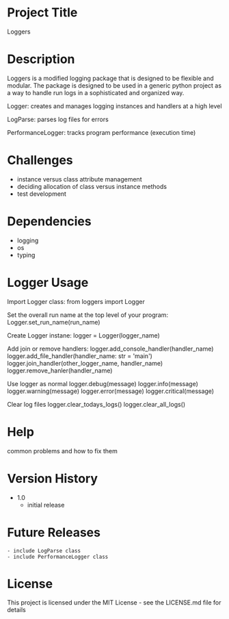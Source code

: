 # Project Title
Loggers


# Description
Loggers is a modified logging package that is designed to be flexible and modular.
The package is designed to be used in a generic python project as a way to handle run logs in a
sophisticated and organized way.

Logger: creates and manages logging instances and handlers at a high level

LogParse: parses log files for errors

PerformanceLogger: tracks program performance (execution time)


# Challenges
- instance versus class attribute management
- deciding allocation of class versus instance methods
- test development


# Dependencies
- logging
- os
- typing


# Logger Usage
Import Logger class:
from loggers import Logger

Set the overall run name at the top level of your program:
Logger.set_run_name(run_name)

Create Logger instane:
logger = Logger(logger_name)

Add join or remove handlers:
logger.add_console_handler(handler_name)
logger.add_file_handler(handler_name: str = 'main')
logger.join_handler(other_logger_name, handler_name)
logger.remove_hanler(handler_name)

Use logger as normal
logger.debug(message)
logger.info(message)
logger.warning(message)
logger.error(message)
logger.critical(message)

Clear log files
logger.clear_todays_logs()
logger.clear_all_logs()


# Help
common problems and how to fix them


# Version History
- 1.0 
    - initial release


# Future Releases
    - include LogParse class
    - include PerformanceLogger class


# License
This project is licensed under the MIT License - see the LICENSE.md file for details
